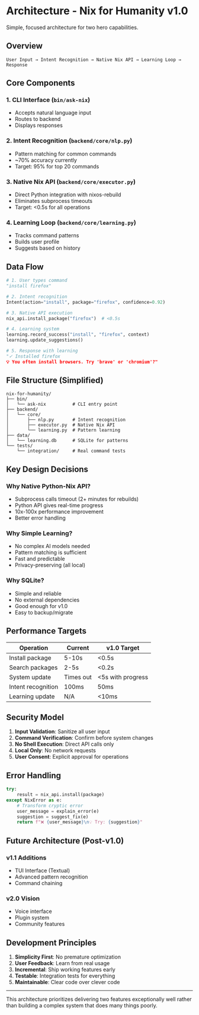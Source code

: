 # Architecture - Nix for Humanity v1.0

Simple, focused architecture for two hero capabilities.

## Overview

```
User Input → Intent Recognition → Native Nix API → Learning Loop → Response
```

## Core Components

### 1. CLI Interface (`bin/ask-nix`)
- Accepts natural language input
- Routes to backend
- Displays responses

### 2. Intent Recognition (`backend/core/nlp.py`)
- Pattern matching for common commands
- ~70% accuracy currently
- Target: 95% for top 20 commands

### 3. Native Nix API (`backend/core/executor.py`)
- Direct Python integration with nixos-rebuild
- Eliminates subprocess timeouts
- Target: <0.5s for all operations

### 4. Learning Loop (`backend/core/learning.py`)
- Tracks command patterns
- Builds user profile
- Suggests based on history

## Data Flow

```python
# 1. User types command
"install firefox"

# 2. Intent recognition
Intent(action="install", package="firefox", confidence=0.92)

# 3. Native API execution
nix_api.install_package("firefox")  # <0.5s

# 4. Learning system
learning.record_success("install", "firefox", context)
learning.update_suggestions()

# 5. Response with learning
"✓ Installed firefox
💡 You often install browsers. Try 'brave' or 'chromium'?"
```

## File Structure (Simplified)

```
nix-for-humanity/
├── bin/
│   └── ask-nix          # CLI entry point
├── backend/
│   └── core/
│       ├── nlp.py       # Intent recognition
│       ├── executor.py  # Native Nix API
│       └── learning.py  # Pattern learning
├── data/
│   └── learning.db      # SQLite for patterns
└── tests/
    └── integration/     # Real command tests
```

## Key Design Decisions

### Why Native Python-Nix API?
- Subprocess calls timeout (2+ minutes for rebuilds)
- Python API gives real-time progress
- 10x-100x performance improvement
- Better error handling

### Why Simple Learning?
- No complex AI models needed
- Pattern matching is sufficient
- Fast and predictable
- Privacy-preserving (all local)

### Why SQLite?
- Simple and reliable
- No external dependencies
- Good enough for v1.0
- Easy to backup/migrate

## Performance Targets

| Operation | Current | v1.0 Target |
|-----------|---------|-------------|
| Install package | 5-10s | <0.5s |
| Search packages | 2-5s | <0.2s |
| System update | Times out | <5s with progress |
| Intent recognition | 100ms | 50ms |
| Learning update | N/A | <10ms |

## Security Model

1. **Input Validation**: Sanitize all user input
2. **Command Verification**: Confirm before system changes
3. **No Shell Execution**: Direct API calls only
4. **Local Only**: No network requests
5. **User Consent**: Explicit approval for operations

## Error Handling

```python
try:
    result = nix_api.install(package)
except NixError as e:
    # Transform cryptic error
    user_message = explain_error(e)
    suggestion = suggest_fix(e)
    return f"❌ {user_message}\n💡 Try: {suggestion}"
```

## Future Architecture (Post-v1.0)

### v1.1 Additions
- TUI Interface (Textual)
- Advanced pattern recognition
- Command chaining

### v2.0 Vision
- Voice interface
- Plugin system
- Community features

## Development Principles

1. **Simplicity First**: No premature optimization
2. **User Feedback**: Learn from real usage
3. **Incremental**: Ship working features early
4. **Testable**: Integration tests for everything
5. **Maintainable**: Clear code over clever code

---

This architecture prioritizes delivering two features exceptionally well rather than building a complex system that does many things poorly.